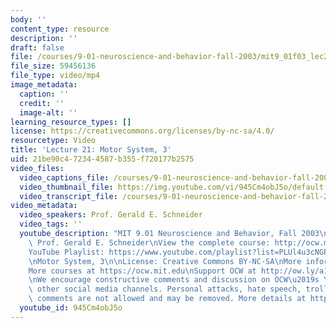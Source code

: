 ```yaml
---
body: ''
content_type: resource
description: ''
draft: false
file: /courses/9-01-neuroscience-and-behavior-fall-2003/mit9_01f03_lec21_360p_16_9.mp4
file_size: 59456136
file_type: video/mp4
image_metadata:
  caption: ''
  credit: ''
  image-alt: ''
learning_resource_types: []
license: https://creativecommons.org/licenses/by-nc-sa/4.0/
resourcetype: Video
title: 'Lecture 21: Motor System, 3'
uid: 21be90c4-7234-4587-b355-f720177b2575
video_files:
  video_captions_file: /courses/9-01-neuroscience-and-behavior-fall-2003/1wUD5n2PkPv3d-EOmqjIdJ_Glo2k4bWz8_transcript.webvtt
  video_thumbnail_file: https://img.youtube.com/vi/945Cm4obJ5o/default.jpg
  video_transcript_file: /courses/9-01-neuroscience-and-behavior-fall-2003/1wUD5n2PkPv3d-EOmqjIdJ_Glo2k4bWz8_transcript.pdf
video_metadata:
  video_speakers: Prof. Gerald E. Schneider
  video_tags: ''
  youtube_description: "MIT 9.01 Neuroscience and Behavior, Fall 2003\nInstructor:\
    \ Prof. Gerald E. Schneider\nView the complete course: http://ocw.mit.edu/courses/brain-and-cognitive-sciences/9-01-neuroscience-and-behavior-fall-2003\n\
    YouTube Playlist: https://www.youtube.com/playlist?list=PLUl4u3cNGP63U7FmbKD9KClb-94dyPJim\n\
    \nMotor System, 3\n\nLicense: Creative Commons BY-NC-SA\nMore information at https://ocw.mit.edu/terms\n\
    More courses at https://ocw.mit.edu\nSupport OCW at http://ow.ly/a1If50zVRlQ\n\
    \nWe encourage constructive comments and discussion on OCW\u2019s YouTube and\
    \ other social media channels. Personal attacks, hate speech, trolling, and inappropriate\
    \ comments are not allowed and may be removed. More details at https://ocw.mit.edu/comments."
  youtube_id: 945Cm4obJ5o
---
```


